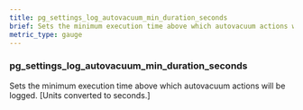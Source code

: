 ```yaml
---
title: pg_settings_log_autovacuum_min_duration_seconds
brief: Sets the minimum execution time above which autovacuum actions will be logged. [Units converted to seconds.]
metric_type: gauge
---
```

### pg_settings_log_autovacuum_min_duration_seconds

Sets the minimum execution time above which autovacuum actions will be logged. [Units converted to seconds.]